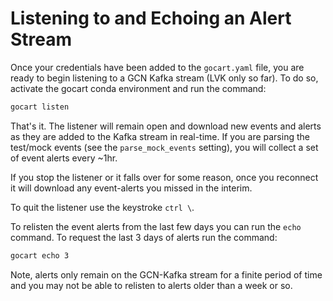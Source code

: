 # Listening to and Echoing an Alert Stream

Once your credentials have been added to the `gocart.yaml` file, you are ready to begin listening to a GCN Kafka stream (LVK only so far). To do so, activate the gocart conda environment and run the command:

```bash
gocart listen
```

That's it. The listener will remain open and download new events and alerts as they are added to the Kafka stream in real-time. If you are parsing the test/mock events (see the `parse_mock_events` setting), you will collect a set of event alerts every ~1hr.

If you stop the listener or it falls over for some reason, once you reconnect it will download any event-alerts you missed in the interim. 

To quit the listener use the keystroke `ctrl \`.

To relisten the event alerts from the last few days you can run the `echo` command. To request the last 3 days of alerts run the command:

```bash
gocart echo 3
```

Note, alerts only remain on the GCN-Kafka stream for a finite period of time and you may not be able to relisten to alerts older than a week or so.
